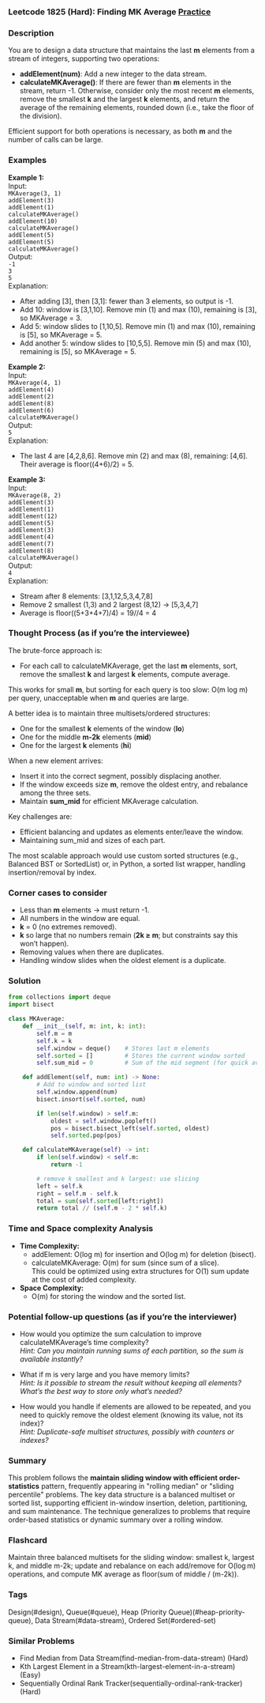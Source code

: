 ### Leetcode 1825 (Hard): Finding MK Average [Practice](https://leetcode.com/problems/finding-mk-average)

### Description  
You are to design a data structure that maintains the last **m** elements from a stream of integers, supporting two operations:
- **addElement(num)**: Add a new integer to the data stream.
- **calculateMKAverage()**: If there are fewer than **m** elements in the stream, return -1. Otherwise, consider only the most recent **m** elements, remove the smallest **k** and the largest **k** elements, and return the average of the remaining elements, rounded down (i.e., take the floor of the division).

Efficient support for both operations is necessary, as both **m** and the number of calls can be large.

### Examples  

**Example 1:**  
Input:  
`MKAverage(3, 1)`  
`addElement(3)`  
`addElement(1)`  
`calculateMKAverage()`  
`addElement(10)`  
`calculateMKAverage()`  
`addElement(5)`  
`addElement(5)`  
`calculateMKAverage()`  
Output:  
`-1`  
`3`  
`5`  
Explanation:  
- After adding [3], then [3,1]: fewer than 3 elements, so output is -1.  
- Add 10: window is [3,1,10]. Remove min (1) and max (10), remaining is [3], so MKAverage = 3.  
- Add 5: window slides to [1,10,5]. Remove min (1) and max (10), remaining is [5], so MKAverage = 5.  
- Add another 5: window slides to [10,5,5]. Remove min (5) and max (10), remaining is [5], so MKAverage = 5.

**Example 2:**  
Input:  
`MKAverage(4, 1)`  
`addElement(4)`  
`addElement(2)`  
`addElement(8)`  
`addElement(6)`  
`calculateMKAverage()`  
Output:  
`5`  
Explanation:  
- The last 4 are [4,2,8,6]. Remove min (2) and max (8), remaining: [4,6]. Their average is floor((4+6)/2) = 5.

**Example 3:**  
Input:  
`MKAverage(8, 2)`  
`addElement(3)`  
`addElement(1)`  
`addElement(12)`  
`addElement(5)`  
`addElement(3)`  
`addElement(4)`  
`addElement(7)`  
`addElement(8)`  
`calculateMKAverage()`  
Output:  
`4`  
Explanation:  
- Stream after 8 elements: [3,1,12,5,3,4,7,8]  
- Remove 2 smallest (1,3) and 2 largest (8,12) → [5,3,4,7]  
- Average is floor((5+3+4+7)/4) = 19//4 = 4

### Thought Process (as if you’re the interviewee)  
The brute-force approach is:
- For each call to calculateMKAverage, get the last **m** elements, sort, remove the smallest **k** and largest **k** elements, compute average.

This works for small **m**, but sorting for each query is too slow: O(m log m) per query, unacceptable when **m** and queries are large.

A better idea is to maintain three multisets/ordered structures:
- One for the smallest **k** elements of the window (**lo**)
- One for the middle **m-2k** elements (**mid**)
- One for the largest **k** elements (**hi**)

When a new element arrives:
- Insert it into the correct segment, possibly displacing another.
- If the window exceeds size **m**, remove the oldest entry, and rebalance among the three sets.
- Maintain **sum_mid** for efficient MKAverage calculation.

Key challenges are:
- Efficient balancing and updates as elements enter/leave the window.
- Maintaining sum_mid and sizes of each part.

The most scalable approach would use custom sorted structures (e.g., Balanced BST or SortedList) or, in Python, a sorted list wrapper, handling insertion/removal by index.

### Corner cases to consider  
- Less than **m** elements → must return -1.
- All numbers in the window are equal.
- **k** = 0 (no extremes removed).
- **k** so large that no numbers remain (**2k ≥ m**; but constraints say this won’t happen).
- Removing values when there are duplicates.
- Handling window slides when the oldest element is a duplicate.

### Solution

```python
from collections import deque
import bisect

class MKAverage:
    def __init__(self, m: int, k: int):
        self.m = m
        self.k = k
        self.window = deque()    # Stores last m elements
        self.sorted = []         # Stores the current window sorted
        self.sum_mid = 0         # Sum of the mid segment (for quick average)

    def addElement(self, num: int) -> None:
        # Add to window and sorted list
        self.window.append(num)
        bisect.insort(self.sorted, num)

        if len(self.window) > self.m:
            oldest = self.window.popleft()
            pos = bisect.bisect_left(self.sorted, oldest)
            self.sorted.pop(pos)

    def calculateMKAverage(self) -> int:
        if len(self.window) < self.m:
            return -1

        # remove k smallest and k largest: use slicing
        left = self.k
        right = self.m - self.k
        total = sum(self.sorted[left:right])
        return total // (self.m - 2 * self.k)
```

### Time and Space complexity Analysis  

- **Time Complexity:**  
  - addElement: O(log m) for insertion and O(log m) for deletion (bisect).
  - calculateMKAverage: O(m) for sum (since sum of a slice).  
    This could be optimized using extra structures for O(1) sum update at the cost of added complexity.
- **Space Complexity:**  
  - O(m) for storing the window and the sorted list.

### Potential follow-up questions (as if you’re the interviewer)  

- How would you optimize the sum calculation to improve calculateMKAverage’s time complexity?  
  *Hint: Can you maintain running sums of each partition, so the sum is available instantly?*

- What if m is very large and you have memory limits?  
  *Hint: Is it possible to stream the result without keeping all elements? What’s the best way to store only what’s needed?*

- How would you handle if elements are allowed to be repeated, and you need to quickly remove the oldest element (knowing its value, not its index)?  
  *Hint: Duplicate-safe multiset structures, possibly with counters or indexes?*

### Summary
This problem follows the **maintain sliding window with efficient order-statistics** pattern, frequently appearing in "rolling median" or "sliding percentile" problems. The key data structure is a balanced multiset or sorted list, supporting efficient in-window insertion, deletion, partitioning, and sum maintenance. The technique generalizes to problems that require order-based statistics or dynamic summary over a rolling window.


### Flashcard
Maintain three balanced multisets for the sliding window: smallest k, largest k, and middle m-2k; update and rebalance on each add/remove for O(log m) operations, and compute MK average as floor(sum of middle / (m-2k)).

### Tags
Design(#design), Queue(#queue), Heap (Priority Queue)(#heap-priority-queue), Data Stream(#data-stream), Ordered Set(#ordered-set)

### Similar Problems
- Find Median from Data Stream(find-median-from-data-stream) (Hard)
- Kth Largest Element in a Stream(kth-largest-element-in-a-stream) (Easy)
- Sequentially Ordinal Rank Tracker(sequentially-ordinal-rank-tracker) (Hard)